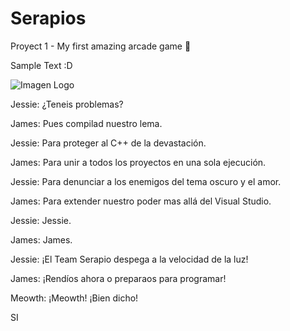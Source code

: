 # Serapios
Proyect 1 - My first amazing arcade game 🦎

<p> Sample Text :D

![Imagen Logo](https://encrypted-tbn0.gstatic.com/images?q=tbn:ANd9GcQ9YDPnvkDf5tANgyRskUV4Y0KmVyi_MaBtGw&usqp=CAU)

Jessie: ¿Teneis problemas? 

James: Pues compilad nuestro lema. 

Jessie: Para proteger al C++ de la devastación. 

James: Para unir a todos los proyectos en una sola ejecución. 

Jessie: Para denunciar a los enemigos del tema oscuro y el amor. 

James: Para extender nuestro poder mas allá del Visual Studio. 

Jessie: Jessie. 

James: James. 

Jessie: ¡El Team Serapio despega a la velocidad de la luz! 

James: ¡Rendíos ahora o preparaos para programar! 

Meowth: ¡Meowth! ¡Bien dicho!
















































SI
